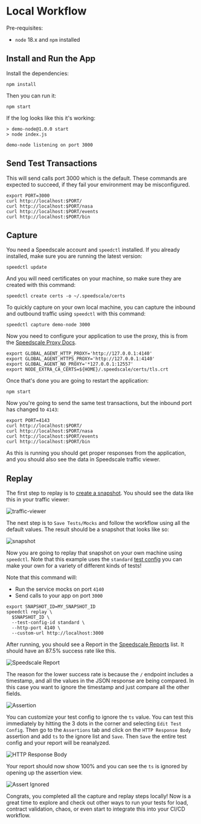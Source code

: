 # Local Workflow

Pre-requisites:
* `node` 18.x and `npm` installed

## Install and Run the App

Install the dependencies:

```
npm install
```

Then you can run it:
```
npm start
```

If the log looks like this it's working:

```
> demo-node@1.0.0 start
> node index.js

demo-node listening on port 3000
```

## Send Test Transactions

This will send calls port 3000 which is the default. These commands are expected to succeed, if they fail your environment may be misconfigured.

```
export PORT=3000
curl http://localhost:$PORT/
curl http://localhost:$PORT/nasa
curl http://localhost:$PORT/events
curl http://localhost:$PORT/bin
```

## Capture 

You need a Speedscale account and `speedctl` installed. If you already installed, make sure you are running the latest version:

```
speedctl update
```

And you will need certificates on your machine, so make sure they are created with this command:

```
speedctl create certs -o ~/.speedscale/certs
```

To quickly capture on your own local machine, you can capture the inbound and outbound traffic using `speedctl` with this command:

```
speedctl capture demo-node 3000
```

Now you need to configure your application to use the proxy, this is from the [Speedscale Proxy Docs](https://docs.speedscale.com/setup/sidecar/proxy-modes/#configuring-your-application-proxy-server).

```
export GLOBAL_AGENT_HTTP_PROXY='http://127.0.0.1:4140'
export GLOBAL_AGENT_HTTPS_PROXY='http://127.0.0.1:4140'
export GLOBAL_AGENT_NO_PROXY='*127.0.0.1:12557'
export NODE_EXTRA_CA_CERTS=${HOME}/.speedscale/certs/tls.crt
```

Once that's done you are going to restart the application:

```
npm start
```

Now you're going to send the same test transactions, but the inbound port has changed to `4143`:

```
export PORT=4143
curl http://localhost:$PORT/
curl http://localhost:$PORT/nasa
curl http://localhost:$PORT/events
curl http://localhost:$PORT/bin
```

As this is running you should get proper responses from the application, and you should also see the data in Speedscale traffic viewer.

## Replay

The first step to replay is to [create a snapshot](https://docs.speedscale.com/guides/creating-a-snapshot/). You should see the data like this in your traffic viewer:

![traffic-viewer](/img/spd-traffic-viewer.png)

The next step is to `Save Tests/Mocks` and follow the workflow using all the default values. The result should be a snapshot that looks like so:

![snapshot](/img/spd-snapshot.png)

Now you are going to replay that snapshot on your own machine using `speedctl`. Note that this example uses the `standard` [test config](https://docs.speedscale.com/guides/replay/config/) you can make your own for a variety of different kinds of tests!

Note that this command will:
* Run the service mocks on port `4140`
* Send calls to your app on port `3000`

```
export SNAPSHOT_ID=MY_SNAPSHOT_ID
speedctl replay \
  $SNAPSHOT_ID \
  --test-config-id standard \
  --http-port 4140 \
  --custom-url http://localhost:3000
```

After running, you should see a Report in the [Speedscale Reports](https://app.speedscale.com/reports) list. It should have an 87.5% success rate like this.

![Speedscale Report](/img/spd-report-summary.png)

The reason for the lower success rate is because the `/` endpoint includes a timestamp, and all the values in the JSON response are being compared. In this case you want to ignore the timestamp and just compare all the other fields.

![Assertion](/img/spd-report-assert.png)

You can customize your test config to ignore the `ts` value. You can test this immediately by hitting the 3 dots in the corner and selecting `Edit Test Config`. Then go to the `Assertions` tab and click on the `HTTP Response Body` assertion and add `ts` to the ignore list and `Save`. Then `Save` the entire test config and your report will be reanalyzed.

![HTTP Response Body](/img/spd-http-response-body.png)

Your report should now show 100% and you can see the `ts` is ignored by opening up the assertion view.

![Assert Ignored](/img/spd-report-assert-ignored.png)

Congrats, you completed all the capture and replay steps locally! Now is a great time to explore and check out other ways to run your tests for load, contract validation, chaos, or even start to integrate this into your CI/CD workflow.
